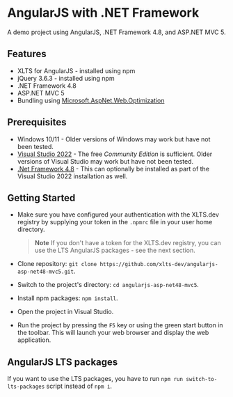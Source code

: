 # AngularJS with .NET Framework
A demo project using AngularJS, .NET Framework 4.8, and ASP.NET MVC 5.

## Features

- XLTS for AngularJS - installed using npm
- jQuery 3.6.3 - installed using npm
- .NET Framework 4.8
- ASP.NET MVC 5
- Bundling using [Microsoft.AspNet.Web.Optimization](https://docs.microsoft.com/en-us/aspnet/mvc/overview/performance/bundling-and-minification)

## Prerequisites

- Windows 10/11 - Older versions of Windows may work but have not been tested.
- [Visual Studio 2022](https://visualstudio.microsoft.com/downloads/) - The free *Community Edition* is sufficient.
Older versions of Visual Studio may work but have not been tested.
- [.Net Framework 4.8](https://dotnet.microsoft.com/en-us/download/dotnet-framework) - This can optionally be installed
as part of the Visual Studio 2022 installation as well.

## Getting Started
- Make sure you have configured your authentication with the XLTS.dev registry by supplying your token in the `.npmrc` file in your user home directory.

  > **Note**
  > If you don't have a token for the XLTS.dev registry, you can use the LTS AngularJS packages - see the next section.

- Clone repository: `git clone https://github.com/xlts-dev/angularjs-asp-net48-mvc5.git`.
- Switch to the project's directory: `cd angularjs-asp-net48-mvc5`.
- Install npm packages: `npm install`.
- Open the project in Visual Studio.
- Run the project by pressing the `F5` key or using the green start button in the toolbar. This will launch your web
  browser and display the web application.

## AngularJS LTS packages
If you want to use the LTS packages, you have to run `npm run switch-to-lts-packages` script instead of `npm i`.
